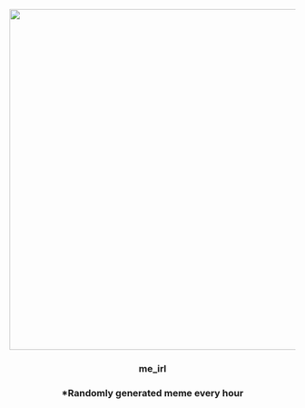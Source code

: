 <p align="center">
        <img src="https://i.redd.it/kzc2qrodjqy91.jpg" width="600" height="600">
        </p>
        <h3 align="center">me_irl</h3>
        <h3 align="center">*Randomly generated meme every hour</h3>
    